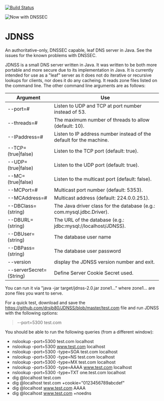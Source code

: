 [![Build Status](https://travis-ci.org/drsjb80/JDNSS.svg?branch=dev)](https://travis-ci.org/drsjb80/JDNSS)

![Now with DNSSEC](https://github.com/drsjb80/JDNSS/raw/master/NowwithDNSSEC.png)

# JDNSS
An authoritative-only, DNSSEC capable, leaf DNS server in Java. See the
issues for the known problems with DNSSEC.

JDNSS is a small DNS server written in Java.  It was written to be both
more portable and more secure due to its implementation in Java.  It is
currently intended for use as a "leaf" server as it does not do iterative
or recursive lookups for clients, nor does it do any cacheing.  It reads
zone files listed on the command line.  The other command line arguments
are as follows:

Argument     | Use
------------ | -------------
--port=#            | Listen to UDP and TCP at port number instead of 53.
--threads=#         | The maximum number of threads to allow (default: 10).
--IPaddress=#       | Listen to IP address number instead of the default for the machine.
--TCP=(true\|false) | Listen to the TCP port (default: true).
--UDP=(true\|false) | Listen to the UDP port (default: true).
--MC=(true\|false)  | Listen to the multicast port (default: false).
--MCPort=#          | Multicast port number (default: 5353).
--MCAddress=#       | Multicast address (default: 224.0.0.251).
--DBClass=(string)  | The Java driver class for the database (e.g.: com.mysql.jdbc.Driver).
--DBURL=(string)    | The URL of the database (e.g.: jdbc:mysql://localhost/JDNSS).
--DBUser=(string)   | The database user name
--DBPass=(string)   | The database user password
--version           | display the JDNSS version number and exit.
--serverSecret=(String)      | Define Server Cookie Secret used. 

You can run it via "java -jar target/jdnss-2.0.jar zone1..." where zone1...
are zone files you want to serve.

For a quick test, download and save the https://github.com/drsjb80/JDNSS/blob/master/test.com file and run JDNSS with the following options:

> --port=5300 test.com

You should be able to run the following queries (from a different window):

* nslookup -port=5300 test.com localhost
* nslookup -port=5300 www.test.com localhost
* nslookup -port=5300 -type=SOA test.com localhost
* nslookup -port=5300 -type=NS test.com localhost
* nslookup -port=5300 -type=MX test.com localhost
* nslookup -port=5300 -type=AAAA www.test.com localhost
* nslookup -port=5300 -type=TXT one.test.com localhost
* dig @localhost test.com 
* dig @localhost test.com +cookie="0123456789abcdef"
* dig @localhost www.test.com AAAA
* dig @localhost www.test.com +noedns
